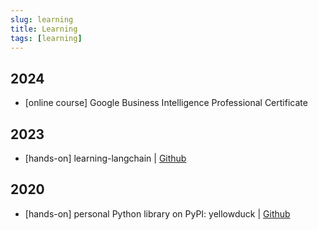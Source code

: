 ```yaml
---
slug: learning
title: Learning
tags: [learning]
---
```


## 2024
- [online course] Google Business Intelligence Professional Certificate

## 2023
- [hands-on] learning-langchain | [Github](https://github.com/PCP55/learning-langchain)

## 2020
- [hands-on] personal Python library on PyPI: yellowduck | [Github](https://github.com/PCP55/yellowduck-dev)

